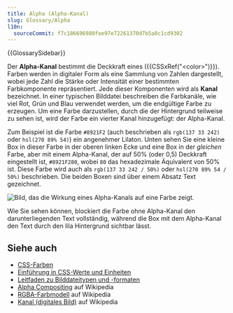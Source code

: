 ```yaml
---
title: Alpha (Alpha-Kanal)
slug: Glossary/Alpha
l10n:
  sourceCommit: f7c186696980fee97e72261370d7b5a8c1cd9302
---
```


{{GlossarySidebar}}

Der **Alpha-Kanal** bestimmt die Deckkraft eines ({{CSSxRef("&lt;color&gt;")}}). Farben werden in digitaler Form als eine Sammlung von Zahlen dargestellt, wobei jede Zahl die Stärke oder Intensität einer bestimmten Farbkomponente repräsentiert. Jede dieser Komponenten wird als **Kanal** bezeichnet. In einer typischen Bilddatei beschreiben die Farbkanäle, wie viel Rot, Grün und Blau verwendet werden, um die endgültige Farbe zu erzeugen. Um eine Farbe darzustellen, durch die der Hintergrund teilweise zu sehen ist, wird der Farbe ein vierter Kanal hinzugefügt: der Alpha-Kanal.

Zum Beispiel ist die Farbe `#8921F2` (auch beschrieben als `rgb(137 33 242)` oder `hsl(270 89% 54)`) ein angenehmer Lilaton. Unten sehen Sie eine kleine Box in dieser Farbe in der oberen linken Ecke und eine Box in der _gleichen_ Farbe, aber mit einem Alpha-Kanal, der auf 50% (oder 0,5) Deckkraft eingestellt ist, `#8921F280`, wobei `80` das hexadezimale Äquivalent von 50% ist. Diese Farbe wird auch als `rgb(137 33 242 / 50%)` oder `hsl(270 89% 54 / 50%)` beschrieben. Die beiden Boxen sind über einem Absatz Text gezeichnet.

![Bild, das die Wirkung eines Alpha-Kanals auf eine Farbe zeigt.](alpha-channel-example.png)

Wie Sie sehen können, blockiert die Farbe ohne Alpha-Kanal den darunterliegenden Text vollständig, während die Box mit dem Alpha-Kanal den Text durch den lila Hintergrund sichtbar lässt.

## Siehe auch

- [CSS-Farben](/de/docs/Web/CSS/CSS_colors)
- [Einführung in CSS-Werte und Einheiten](/de/docs/Learn/CSS/Building_blocks/Values_and_units)
- [Leitfaden zu Bilddateitypen und -formaten](/de/docs/Web/Media/Formats/Image_types)
- [Alpha Compositing](https://en.wikipedia.org/wiki/Alpha_compositing) auf Wikipedia
- [RGBA-Farbmodell](https://en.wikipedia.org/wiki/RGBA_color_model) auf Wikipedia
- [Kanal (digitales Bild)](<https://en.wikipedia.org/wiki/Channel_(digital_image)>) auf Wikipedia
